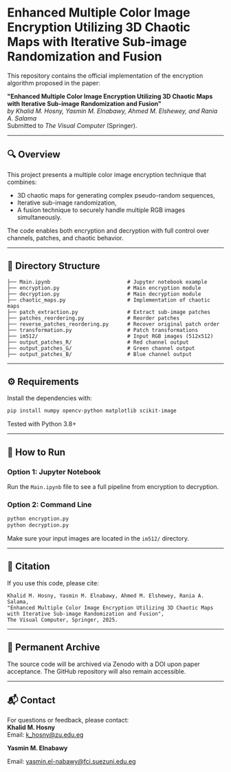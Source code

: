 
# Enhanced Multiple Color Image Encryption Utilizing 3D Chaotic Maps with Iterative Sub-image Randomization and Fusion

This repository contains the official implementation of the encryption algorithm proposed in the paper:

**"Enhanced Multiple Color Image Encryption Utilizing 3D Chaotic Maps with Iterative Sub-image Randomization and Fusion"**  
*by Khalid M. Hosny, Yasmin M. Elnabawy, Ahmed M. Elshewey, and Rania A. Salama*  
Submitted to *The Visual Computer* (Springer).

---

## 🔍 Overview

This project presents a multiple color image encryption technique that combines:
- 3D chaotic maps for generating complex pseudo-random sequences,
- Iterative sub-image randomization,
- A fusion technique to securely handle multiple RGB images simultaneously.

The code enables both encryption and decryption with full control over channels, patches, and chaotic behavior.

---

## 📁 Directory Structure

```
├── Main.ipynb                         # Jupyter notebook example
├── encryption.py                      # Main encryption module
├── decryption.py                      # Main decryption module
├── chaotic_maps.py                    # Implementation of chaotic maps
├── patch_extraction.py                # Extract sub-image patches
├── patches_reordering.py              # Reorder patches
├── reverse_patches_reordering.py      # Recover original patch order
├── transformation.py                  # Patch transformations
├── im512/                             # Input RGB images (512x512)
├── output_patches_R/                  # Red channel output
├── output_patches_G/                  # Green channel output
├── output_patches_B/                  # Blue channel output
```

---

## ⚙️ Requirements

Install the dependencies with:

```bash
pip install numpy opencv-python matplotlib scikit-image
```

Tested with Python 3.8+

---

## 🚀 How to Run

### Option 1: Jupyter Notebook
Run the `Main.ipynb` file to see a full pipeline from encryption to decryption.

### Option 2: Command Line

```bash
python encryption.py
python decryption.py
```

Make sure your input images are located in the `im512/` directory.

---

## 📌 Citation

If you use this code, please cite:

```
Khalid M. Hosny, Yasmin M. Elnabawy, Ahmed M. Elshewey, Rania A. Salama,
"Enhanced Multiple Color Image Encryption Utilizing 3D Chaotic Maps with Iterative Sub-image Randomization and Fusion",
The Visual Computer, Springer, 2025.
```

---

## 🔗 Permanent Archive

The source code will be archived via Zenodo with a DOI upon paper acceptance. The GitHub repository will also remain accessible.

---

## 📬 Contact

For questions or feedback, please contact:  
**Khalid M. Hosny**  
Email: k_hosny@zu.edu.eg

**Yasmin M. Elnabawy**

Email: yasmin.el-nabawy@fci.suezuni.edu.eg
